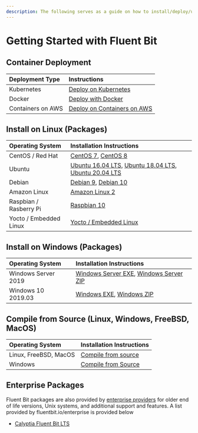 ```yaml
---
description: The following serves as a guide on how to install/deploy/upgrade Fluent Bit
---
```


# Getting Started with Fluent Bit

## Container Deployment

| Deployment Type | Instructions |
| :--- | :--- |
| Kubernetes | [Deploy on Kubernetes](kubernetes.md#installation) |
| Docker | [Deploy with Docker](docker.md) |
| Containers on AWS | [Deploy on Containers on AWS](aws-container.md) |

## Install on Linux \(Packages\)

| Operating System | Installation Instructions |
| :--- | :--- |
| CentOS / Red Hat  | [CentOS 7](linux/redhat-centos.md#install-on-redhat-centos), [CentOS 8](linux/redhat-centos.md#install-on-redhat-centos) |
| Ubuntu | [Ubuntu 16.04 LTS](linux/ubuntu.md#ubuntu-16-04-lts-xenial-xerus), [Ubuntu 18.04 LTS](linux/ubuntu.md#ubuntu-18-04-lts-bionic-beaver), [Ubuntu 20.04 LTS](linux/ubuntu.md#ubuntu-20-04-lts-focal-fossa) |
| Debian | [Debian 9](linux/debian.md#debian-9-stretch), [Debian 10](linux/debian.md#debian-10-buster) |
| Amazon Linux | [Amazon Linux 2](linux/amazon-linux.md#install-on-amazon-linux-2) |
| Raspbian / Rasberry Pi | [Raspbian 10](linux/raspbian-raspberry-pi.md#raspbian-10-buster) |
| Yocto / Embedded Linux | [Yocto / Embedded Linux](yocto-embedded-linux.md#fluent-bit-and-other-architectures) |

## Install on Windows \(Packages\)

| Operating System | Installation Instructions |
| :--- | :--- |
| Windows Server 2019 | [Windows Server EXE](windows.md#installing-from-exe-installer), [Windows Server ZIP](windows.md#installing-from-zip-archive) |
| Windows 10 2019.03 | [Windows EXE](windows.md#installing-from-exe-installer), [Windows ZIP](windows.md#installing-from-zip-archive) |

## Compile from Source \(Linux, Windows, FreeBSD, MacOS\)

| Operating System | Installation Instructions |
| :--- | :--- |
| Linux, FreeBSD, MacOS | [Compile from source](sources/download-source-code.md) |
| Windows | [Compile from Source](windows.md#compile-from-source) |

## Enterprise Packages

Fluent Bit packages are also provided by [enterprise providers](https://fluentbit.io/enterprise) for older end of life versions, Unix systems, and additional support and features. A list provided by fluentbit.io/enterprise is provided below

* [Calyptia Fluent Bit LTS](https://www.calyptia.com/calyptia-agent)

